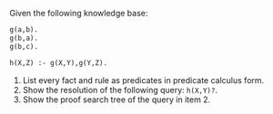 Given the following knowledge base:

```commonlisp
g(a,b).
g(b,a).
g(b,c).

h(X,Z) :- g(X,Y),g(Y,Z).
```

1. List every fact and rule as predicates in predicate calculus form.
2. Show the resolution of the following query: `h(X,Y)?`.
3. Show the proof search tree of the query in item 2.